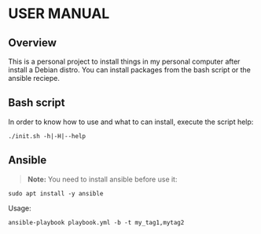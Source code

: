 **USER MANUAL**
=================

Overview
-------

This is a personal project to install things in my personal computer after install a Debian distro.
You can install packages from the bash script or the ansible reciepe.

Bash script
-------

In order to know how to use and what to can install, execute the script help:

```
./init.sh -h|-H|--help
```


Ansible
-----
> **Note:** You need to install ansible before use it: 
```
sudo apt install -y ansible
```
Usage:

```
ansible-playbook playbook.yml -b -t my_tag1,mytag2
```




